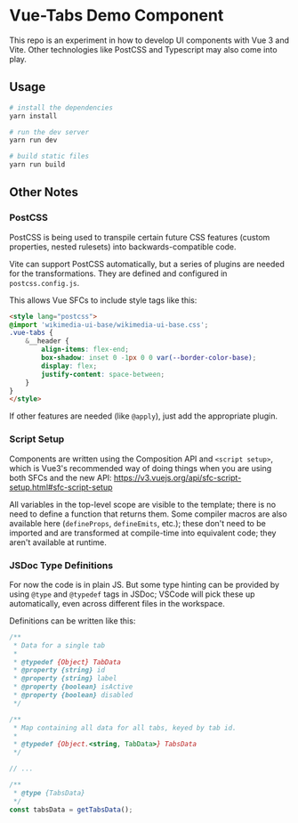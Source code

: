 # Vue-Tabs Demo Component

This repo is an experiment in how to develop UI components with Vue 3 and Vite.
Other technologies like PostCSS and Typescript may also come into play.

## Usage

```sh
# install the dependencies
yarn install

# run the dev server
yarn run dev

# build static files
yarn run build
```

## Other Notes

### PostCSS

PostCSS is being used to transpile certain future CSS features (custom
properties, nested rulesets) into backwards-compatible code.

Vite can support PostCSS automatically, but a series of plugins are needed
for the transformations. They are defined and configured in `postcss.config.js`.

This allows Vue SFCs to include style tags like this:

```html
<style lang="postcss">
@import 'wikimedia-ui-base/wikimedia-ui-base.css';
.vue-tabs {
	&__header {
		align-items: flex-end;
		box-shadow: inset 0 -1px 0 0 var(--border-color-base);
		display: flex;
		justify-content: space-between;
	}
}
</style>
```

If other features are needed (like `@apply`), just add the appropriate plugin.

### Script Setup

Components are written using the Composition API and `<script setup>`, which is
Vue3's recommended way of doing things when you are using both SFCs and the new
API: https://v3.vuejs.org/api/sfc-script-setup.html#sfc-script-setup

All variables in the top-level scope are visible to the template; there is no
need to define a function that returns them. Some compiler macros are also
available here (`defineProps`, `defineEmits`, etc.); these don't need to be
imported and are transformed at compile-time into equivalent code; they aren't
available at runtime.

### JSDoc Type Definitions

For now the code is in plain JS. But some type hinting can be provided by
using `@type` and `@typedef` tags in JSDoc; VSCode will pick these up automatically,
even across different files in the workspace.

Definitions can be written like this:

```js
/**
 * Data for a single tab
 *
 * @typedef {Object} TabData
 * @property {string} id
 * @property {string} label
 * @property {boolean} isActive
 * @property {boolean} disabled
 */

/**
 * Map containing all data for all tabs, keyed by tab id.
 *
 * @typedef {Object.<string, TabData>} TabsData
 */

// ...

/**
 * @type {TabsData}
 */
const tabsData = getTabsData();
```
